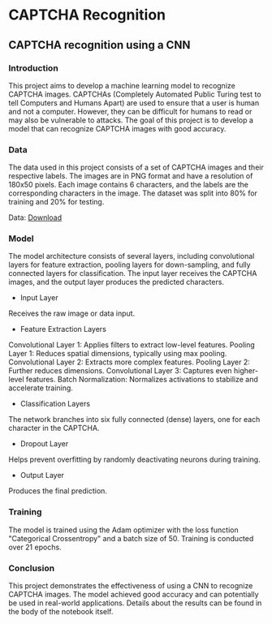 # CAPTCHA Recognition

## CAPTCHA recognition using a CNN
### Introduction

This project aims to develop a machine learning model to recognize CAPTCHA images. CAPTCHAs (Completely Automated Public Turing test to tell Computers and Humans Apart) are used to ensure that a user is human and not a computer. However, they can be difficult for humans to read or may also be vulnerable to attacks. The goal of this project is to develop a model that can recognize CAPTCHA images with good accuracy.

### Data

The data used in this project consists of a set of CAPTCHA images and their respective labels. The images are in PNG format and have a resolution of 180x50 pixels. Each image contains 6 characters, and the labels are the corresponding characters in the image. The dataset was split into 80% for training and 20% for testing.

Data: [Download](https://www.dropbox.com/s/itfqyh1trx9da7b/dados.zip?dl=0)

### Model

The model architecture consists of several layers, including convolutional layers for feature extraction, pooling layers for down-sampling, and fully connected layers for classification. The input layer receives the CAPTCHA images, and the output layer produces the predicted characters.

- Input Layer

Receives the raw image or data input.

- Feature Extraction Layers

Convolutional Layer 1: Applies filters to extract low-level features.
Pooling Layer 1: Reduces spatial dimensions, typically using max pooling.
Convolutional Layer 2: Extracts more complex features.
Pooling Layer 2: Further reduces dimensions.
Convolutional Layer 3: Captures even higher-level features.
Batch Normalization: Normalizes activations to stabilize and accelerate training.

- Classification Layers

The network branches into six fully connected (dense) layers, one for each character in the CAPTCHA.

- Dropout Layer

Helps prevent overfitting by randomly deactivating neurons during training.

- Output Layer

Produces the final prediction.

### Training

The model is trained using the Adam optimizer with the loss function "Categorical Crossentropy" and a batch size of 50. Training is conducted over 21 epochs.
### Conclusion

This project demonstrates the effectiveness of using a CNN to recognize CAPTCHA images. The model achieved good accuracy and can potentially be used in real-world applications. Details about the results can be found in the body of the notebook itself.
